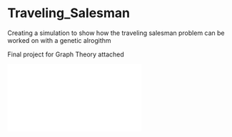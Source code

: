 # Traveling_Salesman
Creating a simulation to show how the traveling salesman problem can be worked on with a genetic alrogithm

Final project for Graph Theory attached

![Graph_Theory_Project](Graph_Theory_Project.pdf)
